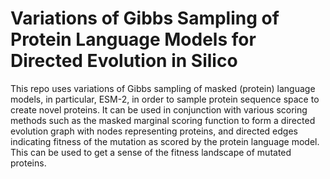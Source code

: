 # Variations of Gibbs Sampling of Protein Language Models for Directed Evolution in Silico

This repo uses variations of Gibbs sampling of masked (protein) language models, in particular, ESM-2, in order to sample protein sequence space 
to create novel proteins. It can be used in conjunction with various scoring methods such as the masked marginal scoring function to form a directed 
evolution graph with nodes representing proteins, and directed edges indicating fitness of the mutation as scored by the protein language model. 
This can be used to get a sense of the fitness landscape of mutated proteins. 
